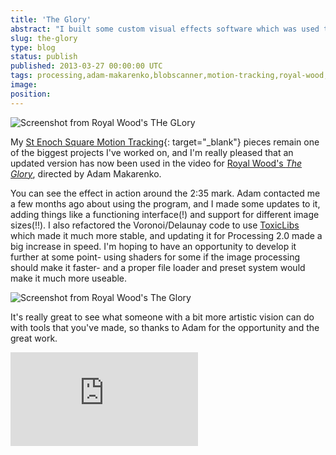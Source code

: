 ```yaml
---
title: 'The Glory'
abstract: "I built some custom visual effects software which was used to make a music video."
slug: the-glory
type: blog
status: publish
published: 2013-03-27 00:00:00 UTC
tags: processing,adam-makarenko,blobscanner,motion-tracking,royal-wood,the-glory,toxiclibs
image: 
position: 
---
```


![Screenshot from Royal Wood\'s THe
GLory](https://farm9.staticflickr.com/8091/8594413943_1edcb4824e_b.jpg)

My [St Enoch Square Motion Tracking](/projects/motion-tracking){:
target="_blank"} pieces remain one of the biggest projects I\'ve worked
on, and I\'m really pleased that an updated version has now been used in
the video for [Royal Wood\'s *The Glory*][1],
directed by Adam Makarenko.

You can see the effect in action around the 2:35 mark. Adam contacted me
a few months ago about using the program, and I made some updates to it,
adding things like a functioning interface(!) and support for different
image sizes(!!). I also refactored the Voronoi/Delaunay code to use
[ToxicLibs][2] which made it much more stable, and
updating it for Processing 2.0 made a big increase in speed. I\'m hoping
to have an opportunity to develop it further at some point- using
shaders for some if the image processing should make it faster- and a
proper file loader and preset system would make it much more useable.

![Screenshot from Royal Wood\'s The
Glory](https://farm9.staticflickr.com/8237/8594413911_c5f3404782_b.jpg)

It\'s really great to see what someone with a bit more artistic vision
can do with tools that you\'ve made, so thanks to Adam for the
opportunity and the great work.

<iframe class="ql-video" allowfullscreen="true" src="https://player.vimeo.com/video/60338437" frameborder="0"></iframe>





[1]: https://vimeo.com/60338437
[2]: http://toxiclibs.org/
